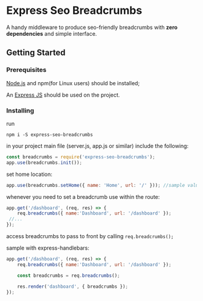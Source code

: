 # Express Seo Breadcrumbs

A handy middleware to produce seo-friendly breadcrumbs with **zero dependencies** and simple interface.

## Getting Started

### Prerequisites

[Node.js](https://nodejs.org/en/) and npm(for Linux users) should be installed;

An [Express JS](https://expressjs.com/) should be used on the project.

### Installing

run
```
npm i -S express-seo-breadcrumbs
```
in your project main file (server.js, app.js or similar) include the following:
```javascript
const breadcrumbs = require('express-seo-breadcrumbs');
app.use(breadcrumbs.init());
```

set home location:
```javascript
app.use(breadcrumbs.setHome({ name: 'Home', url: '/' })); //sample values are defaults
```

whenever you need to set a breadcrumb use within the route:
```javascript
app.get('/dashboard', (req, res) => {
    req.breadcrumbs({ name:'Dashboard', url: '/dashboard' });
 //...
});
```

access breadcrumbs to pass to front by calling ``` req.breadcrumbs(); ```

sample with express-handlebars:
```javascript
app.get('/dashboard', (req, res) => {
    req.breadcrumbs({ name:'Dashboard', url: '/dashboard' });

    const breadcrumbs = req.breadcrumbs();

    res.render('dashboard', { breadcrumbs });
});
```




